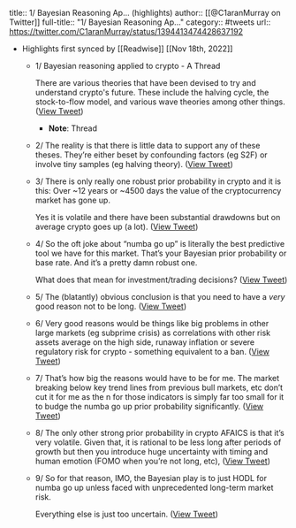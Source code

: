title:: 1/ Bayesian Reasoning Ap... (highlights)
author:: [[@C1aranMurray on Twitter]]
full-title:: "1/ Bayesian Reasoning Ap..."
category:: #tweets
url:: https://twitter.com/C1aranMurray/status/1394413474428637192

- Highlights first synced by [[Readwise]] [[Nov 18th, 2022]]
	- 1/ Bayesian reasoning applied to crypto - A Thread
	  
	  There are various theories that have been devised to try and understand crypto's future. These include the halving cycle, the stock-to-flow model, and various wave theories among other things. ([View Tweet](https://twitter.com/C1aranMurray/status/1394345797802762245))
		- **Note**: Thread
	- 2/ The reality is that there is little data to support any of these theses. They’re either beset by confounding factors (eg S2F) or involve tiny samples (eg halving theory). ([View Tweet](https://twitter.com/C1aranMurray/status/1394345941562441730))
	- 3/ There is only really one robust prior probability in crypto and it is this: Over ~12 years or ~4500 days the value of the cryptocurrency market has gone up.
	  
	  Yes it is volatile and there have been substantial drawdowns but on average crypto goes up (a lot). ([View Tweet](https://twitter.com/C1aranMurray/status/1394346018158911496))
	- 4/ So the oft joke about “numba go up” is literally the best predictive tool we have for this market. That’s your Bayesian prior probability or base rate. And it’s a pretty damn robust one. 
	  
	  What does that mean for investment/trading decisions? ([View Tweet](https://twitter.com/C1aranMurray/status/1394346124232650754))
	- 5/ The (blatantly) obvious conclusion is that you need to have a *very* good reason not to be long. ([View Tweet](https://twitter.com/C1aranMurray/status/1394346271465517058))
	- 6/ Very good reasons would be things like big problems in other large markets (eg subprime crisis) as correlations with other risk assets average on the high side, runaway inflation or severe regulatory risk for crypto - something equivalent to a ban. ([View Tweet](https://twitter.com/C1aranMurray/status/1394346431968911360))
	- 7/ That’s how big the reasons would have to be for me. The market breaking below key trend lines from previous bull markets, etc don’t cut it for me as the n for those indicators is simply far too small for it to budge the numba go up prior probability significantly. ([View Tweet](https://twitter.com/C1aranMurray/status/1394346619315888130))
	- 8/ The only other strong prior probability in crypto AFAICS is that it’s very volatile. Given that, it is rational to be less long after periods of growth but then you introduce huge uncertainty with timing and human emotion (FOMO when you’re not long, etc), ([View Tweet](https://twitter.com/C1aranMurray/status/1394347034065387522))
	- 9/ So for that reason, IMO, the Bayesian play is to just HODL for numba go up unless faced with unprecedented long-term market risk.
	  
	  Everything else is just too uncertain. ([View Tweet](https://twitter.com/C1aranMurray/status/1394413474428637192))